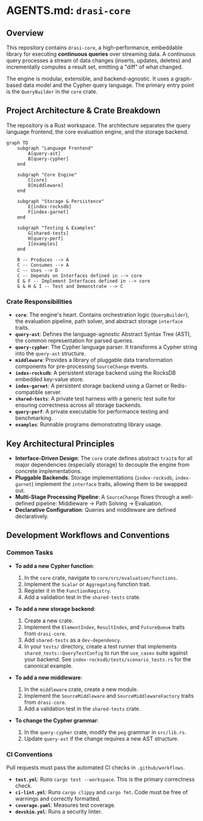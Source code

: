 # AGENTS.md: `drasi-core`

## Overview

This repository contains `drasi-core`, a high-performance, embeddable library for executing **continuous queries** over streaming data. A continuous query processes a stream of data changes (inserts, updates, deletes) and incrementally computes a result set, emitting a "diff" of what changed.

The engine is modular, extensible, and backend-agnostic. It uses a graph-based data model and the Cypher query language. The primary entry point is the `QueryBuilder` in the `core` crate.

## Project Architecture & Crate Breakdown

The repository is a Rust workspace. The architecture separates the query language frontend, the core evaluation engine, and the storage backend.

```mermaid
graph TD
    subgraph "Language Frontend"
        A[query-ast]
        B[query-cypher]
    end

    subgraph "Core Engine"
        C[core]
        D[middleware]
    end

    subgraph "Storage & Persistence"
        E[index-rocksdb]
        F[index-garnet]
    end
    
    subgraph "Testing & Examples"
        G[shared-tests]
        H[query-perf]
        I[examples]
    end

    B -- Produces --> A
    C -- Consumes --> A
    C -- Uses --> D
    C -- Depends on Interfaces defined in --> core
    E & F -- Implement Interfaces defined in --> core
    G & H & I -- Test and Demonstrate --> C
```

### Crate Responsibilities

*   **`core`**: The engine's heart. Contains orchestration logic (`QueryBuilder`), the evaluation pipeline, path solver, and abstract storage `interface` traits.
*   **`query-ast`**: Defines the language-agnostic Abstract Syntax Tree (AST), the common representation for parsed queries.
*   **`query-cypher`**: The Cypher language parser. It transforms a Cypher string into the `query-ast` structure.
*   **`middleware`**: Provides a library of pluggable data transformation components for pre-processing `SourceChange` events.
*   **`index-rocksdb`**: A persistent storage backend using the RocksDB embedded key-value store.
*   **`index-garnet`**: A persistent storage backend using a Garnet or Redis-compatible server.
*   **`shared-tests`**: A private test harness with a generic test suite for ensuring correctness across all storage backends.
*   **`query-perf`**: A private executable for performance testing and benchmarking.
*   **`examples`**: Runnable programs demonstrating library usage.

## Key Architectural Principles

*   **Interface-Driven Design**: The `core` crate defines abstract `trait`s for all major dependencies (especially storage) to decouple the engine from concrete implementations.
*   **Pluggable Backends**: Storage implementations (`index-rocksdb`, `index-garnet`) implement the `interface` traits, allowing them to be swapped out.
*   **Multi-Stage Processing Pipeline**: A `SourceChange` flows through a well-defined pipeline: Middleware -> Path Solving -> Evaluation.
*   **Declarative Configuration**: Queries and middleware are defined declaratively.

## Development Workflows and Conventions

### Common Tasks

*   **To add a new Cypher function**:
    1.  In the `core` crate, navigate to `core/src/evaluation/functions`.
    2.  Implement the `Scalar` or `Aggregating` function trait.
    3.  Register it in the `FunctionRegistry`.
    4.  Add a validation test in the `shared-tests` crate.

*   **To add a new storage backend**:
    1.  Create a new crate.
    2.  Implement the `ElementIndex`, `ResultIndex`, and `FutureQueue` traits from `drasi-core`.
    3.  Add `shared-tests` as a `dev-dependency`.
    4.  In your `tests/` directory, create a test runner that implements `shared_tests::QueryTestConfig` to run the `use_cases` suite against your backend. See `index-rocksdb/tests/scenario_tests.rs` for the canonical example.

*   **To add a new middleware**:
    1.  In the `middleware` crate, create a new module.
    2.  Implement the `SourceMiddleware` and `SourceMiddlewareFactory` traits from `drasi-core`.
    3.  Add a validation test in the `shared-tests` crate.

*   **To change the Cypher grammar**:
    1.  In the `query-cypher` crate, modify the `peg` grammar in `src/lib.rs`.
    2.  Update `query-ast` if the change requires a new AST structure.

### CI Conventions

Pull requests must pass the automated CI checks in `.github/workflows`.
*   **`test.yml`**: Runs `cargo test --workspace`. This is the primary correctness check.
*   **`ci-lint.yml`**: Runs `cargo clippy` and `cargo fmt`. Code must be free of warnings and correctly formatted.
*   **`coverage.yaml`**: Measures test coverage.
*   **`devskim.yml`**: Runs a security linter.
